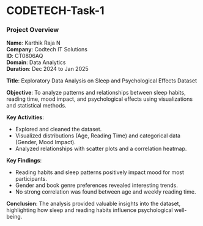 # CODETECH-Task-1
### **Project Overview**  

**Name**: Karthik Raja N  
**Company**: Codtech IT Solutions  
**ID**: CT0806AQ  
**Domain**: Data Analytics  
**Duration**: Dec 2024 to Jan 2025  

**Title**: Exploratory Data Analysis on Sleep and Psychological Effects Dataset  

**Objective**: To analyze patterns and relationships between sleep habits, reading time, mood impact, and psychological effects using visualizations and statistical methods.  

**Key Activities**:  
- Explored and cleaned the dataset.  
- Visualized distributions (Age, Reading Time) and categorical data (Gender, Mood Impact).  
- Analyzed relationships with scatter plots and a correlation heatmap.  

**Key Findings**:  
- Reading habits and sleep patterns positively impact mood for most participants.  
- Gender and book genre preferences revealed interesting trends.  
- No strong correlation was found between age and weekly reading time.  

**Conclusion**: The analysis provided valuable insights into the dataset, highlighting how sleep and reading habits influence psychological well-being.
